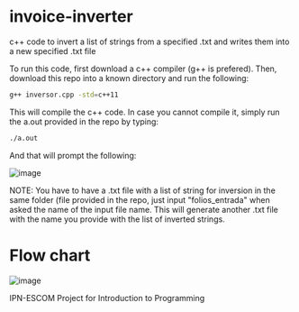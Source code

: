 # invoice-inverter
c++ code to invert a list of strings from a specified .txt and writes them into a new specified .txt file

To run this code, first download a c++ compiler (g++ is prefered). Then, download this repo into a known directory and run the following:

```sh
g++ inversor.cpp -std=c++11 
```
This will compile the c++ code. In case you cannot compile it, simply run the a.out provided in the repo by typing: 

```sh
./a.out 
```

And that will prompt the following:

![image](https://user-images.githubusercontent.com/55115748/111920928-6965d000-8a57-11eb-9ee7-8365bedea10c.png)

NOTE: You have to have a .txt file with a list of string for inversion in the same folder (file provided in the repo, just input "folios_entrada" when asked the name of the input file name. This will generate another .txt file with the name you provide with the list of inverted strings.

# Flow chart
![image](https://user-images.githubusercontent.com/55115748/111921209-ea719700-8a58-11eb-9041-c109bf2327e5.png)


IPN-ESCOM Project for Introduction to Programming
